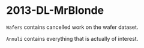 2013-DL-MrBlonde
================

`Wafers` contains cancelled work on the wafer dataset.

`Annuli` contains everything that is actually of interest.